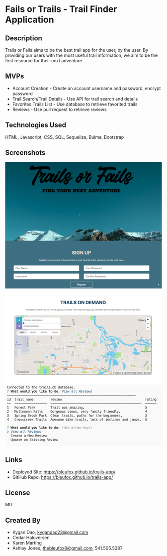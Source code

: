 # Fails or Trails - Trail Finder Application

## Description
Trails or Fails aims to be the best trail app for the user, by the user. By providing our users with
the most useful trail information, we aim to be the first resource for their next adventure.

## MVPs

- Account Creation - Create an account username and password, encrypt password
- Trail Search/Trail Details - Use API for trail search and details
- Favorites Trails List - Use database to retrieve favorited trails
- Reviews - Use pull request to retrieve reviews

## Technologies Used
HTML, Javascript, CSS, SQL, Sequelize, Bulma, Bootstrap

## Screenshots
![alt text](public/images/header-screenshot.png)
![alt text](public/images/map-screenshot.png)
![alt text](public/images/terminal.png)


## Links
* Deployed Site: https://bleufox.github.io/trails-app/
* GitHub Repo: https://bleufox.github.io/trails-app/

## License
MIT

## Created By
* Kygan Dao, kygandao23@gmail.com
* Cedar Haloversen
* Karen Marting
* Ashley Jones, thebleufox8@gmail.com, 541.505.5287
